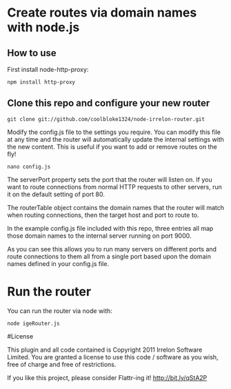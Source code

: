 # Create routes via domain names with node.js

## How to use

First install node-http-proxy:

    npm install http-proxy

## Clone this repo and configure your new router

    git clone git://github.com/coolbloke1324/node-irrelon-router.git

Modify the config.js file to the settings you require. You can modify this file at any time and the router will automatically update the internal settings with the new content. This is useful if you want to add or remove routes on the fly!

    nano config.js

The serverPort property sets the port that the router will listen on. If you want to route connections from normal HTTP requests to other servers, run it on the default setting of port 80.

The routerTable object contains the domain names that the router will match when routing connections, then the target host and port to route to.

In the example config.js file included with this repo, three entries all map those domain names to the internal server running on port 9000.

As you can see this allows you to run many servers on different ports and route connections to them all from a single port based upon the domain names defined in your config.js file.

# Run the router

You can run the router via node with:

    node igeRouter.js

#License

This plugin and all code contained is Copyright 2011 Irrelon Software Limited. You are granted a license to use this code / software as you wish, free of charge and free of restrictions.

If you like this project, please consider Flattr-ing it! http://bit.ly/qStA2P